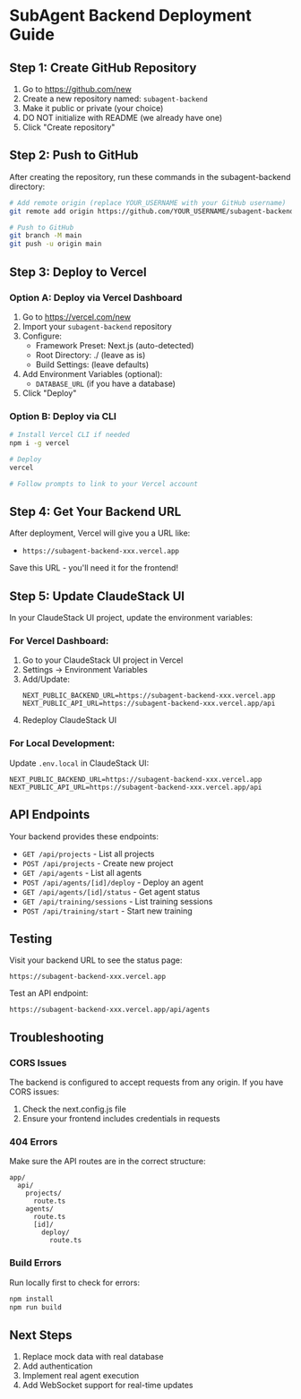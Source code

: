 # SubAgent Backend Deployment Guide

## Step 1: Create GitHub Repository

1. Go to https://github.com/new
2. Create a new repository named: `subagent-backend`
3. Make it public or private (your choice)
4. DO NOT initialize with README (we already have one)
5. Click "Create repository"

## Step 2: Push to GitHub

After creating the repository, run these commands in the subagent-backend directory:

```bash
# Add remote origin (replace YOUR_USERNAME with your GitHub username)
git remote add origin https://github.com/YOUR_USERNAME/subagent-backend.git

# Push to GitHub
git branch -M main
git push -u origin main
```

## Step 3: Deploy to Vercel

### Option A: Deploy via Vercel Dashboard
1. Go to https://vercel.com/new
2. Import your `subagent-backend` repository
3. Configure:
   - Framework Preset: Next.js (auto-detected)
   - Root Directory: ./ (leave as is)
   - Build Settings: (leave defaults)
4. Add Environment Variables (optional):
   - `DATABASE_URL` (if you have a database)
5. Click "Deploy"

### Option B: Deploy via CLI
```bash
# Install Vercel CLI if needed
npm i -g vercel

# Deploy
vercel

# Follow prompts to link to your Vercel account
```

## Step 4: Get Your Backend URL

After deployment, Vercel will give you a URL like:
- `https://subagent-backend-xxx.vercel.app`

Save this URL - you'll need it for the frontend!

## Step 5: Update ClaudeStack UI

In your ClaudeStack UI project, update the environment variables:

### For Vercel Dashboard:
1. Go to your ClaudeStack UI project in Vercel
2. Settings → Environment Variables
3. Add/Update:
   ```
   NEXT_PUBLIC_BACKEND_URL=https://subagent-backend-xxx.vercel.app
   NEXT_PUBLIC_API_URL=https://subagent-backend-xxx.vercel.app/api
   ```
4. Redeploy ClaudeStack UI

### For Local Development:
Update `.env.local` in ClaudeStack UI:
```env
NEXT_PUBLIC_BACKEND_URL=https://subagent-backend-xxx.vercel.app
NEXT_PUBLIC_API_URL=https://subagent-backend-xxx.vercel.app/api
```

## API Endpoints

Your backend provides these endpoints:

- `GET /api/projects` - List all projects
- `POST /api/projects` - Create new project
- `GET /api/agents` - List all agents
- `POST /api/agents/[id]/deploy` - Deploy an agent
- `GET /api/agents/[id]/status` - Get agent status
- `GET /api/training/sessions` - List training sessions
- `POST /api/training/start` - Start new training

## Testing

Visit your backend URL to see the status page:
```
https://subagent-backend-xxx.vercel.app
```

Test an API endpoint:
```
https://subagent-backend-xxx.vercel.app/api/agents
```

## Troubleshooting

### CORS Issues
The backend is configured to accept requests from any origin. If you have CORS issues:
1. Check the next.config.js file
2. Ensure your frontend includes credentials in requests

### 404 Errors
Make sure the API routes are in the correct structure:
```
app/
  api/
    projects/
      route.ts
    agents/
      route.ts
      [id]/
        deploy/
          route.ts
```

### Build Errors
Run locally first to check for errors:
```bash
npm install
npm run build
```

## Next Steps

1. Replace mock data with real database
2. Add authentication
3. Implement real agent execution
4. Add WebSocket support for real-time updates